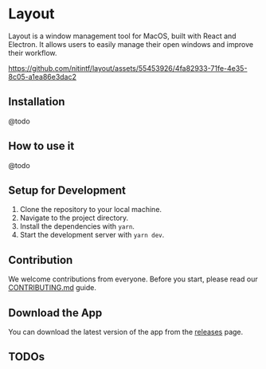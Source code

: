 # Layout

Layout is a window management tool for MacOS, built with React and Electron. It allows users to easily manage their open windows and improve their workflow.

https://github.com/nitintf/layout/assets/55453926/4fa82933-71fe-4e35-8c05-a1ea86e3dac2

## Installation

@todo

## How to use it

@todo

## Setup for Development

1. Clone the repository to your local machine.
2. Navigate to the project directory.
3. Install the dependencies with `yarn`.
4. Start the development server with `yarn dev`.

## Contribution

We welcome contributions from everyone. Before you start, please read our [CONTRIBUTING.md](CONTRIBUTING.md) guide.

## Download the App

You can download the latest version of the app from the [releases](https://github.com/yourusername/yourrepository/releases) page.

## TODOs
